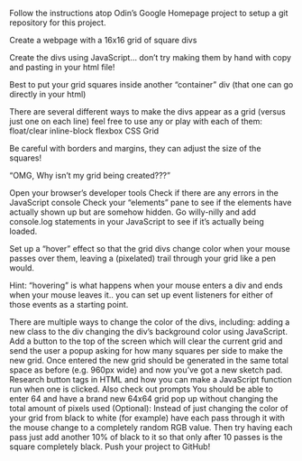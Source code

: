 Follow the instructions atop Odin’s Google Homepage project to setup a git repository for this project.

Create a webpage with a 16x16 grid of square divs

Create the divs using JavaScript… don’t try making them by hand with copy and pasting in your html file!

Best to put your grid squares inside another “container” div (that one can go directly in your html)

There are several different ways to make the divs appear as a grid (versus just one on each line) feel free to use any or play with each of them:
float/clear
inline-block
flexbox
CSS Grid

Be careful with borders and margins, they can adjust the size of the squares!

“OMG, Why isn’t my grid being created???”

Open your browser’s developer tools
Check if there are any errors in the JavaScript console
Check your “elements” pane to see if the elements have actually shown up but are somehow hidden.
Go willy-nilly and add console.log statements in your JavaScript to see if it’s actually being loaded.

Set up a “hover” effect so that the grid divs change color when your mouse passes over them, leaving a (pixelated) trail through your grid like a pen would.

Hint: “hovering” is what happens when your mouse enters a div and ends when your mouse leaves it.. you can set up event listeners for either of those events as a starting point.

There are multiple ways to change the color of the divs, including:
adding a new class to the div
changing the div’s background color using JavaScript.
Add a button to the top of the screen which will clear the current grid and send the user a popup asking for how many squares per side to make the new grid. Once entered the new grid should be generated in the same total space as before (e.g. 960px wide) and now you’ve got a new sketch pad.
Research button tags in HTML and how you can make a JavaScript function run when one is clicked.
Also check out prompts
You should be able to enter 64 and have a brand new 64x64 grid pop up without changing the total amount of pixels used
(Optional): Instead of just changing the color of your grid from black to white (for example) have each pass through it with the mouse change to a completely random RGB value. Then try having each pass just add another 10% of black to it so that only after 10 passes is the square completely black.
Push your project to GitHub!